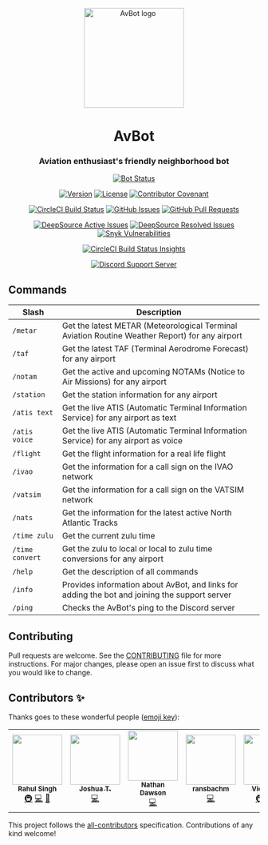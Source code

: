 <p align="center">
  <img src="https://bot.av8.dev/img/logo.svg" alt="AvBot logo" width="200" height="200" />
</p>

<h1 align="center">AvBot</h1>
<h3 align="center"3>Aviation enthusiast's friendly neighborhood bot</h3>

<p align="center">
  <a href="https://status.av8.dev"><img alt="Bot Status" title="Bot Status" src="https://betteruptime.com/status-badges/v1/monitor/ekgl.svg"></a>
</p>

<p align="center">
  <a href="#"><img alt="Version" title="Version" src="https://img.shields.io/github/package-json/v/drph4nt0m/avbot-v3/main?style=for-the-badge"></a>
  <a href="https://github.com/drph4nt0m/avbot-v3/blob/main/LICENSE"><img alt="License" title="License" src="https://img.shields.io/badge/license-GPL--3.0--only-orange?style=for-the-badge"></a>
  <a href="./CODE_OF_CONDUCT.md"><img alt="Contributor Covenant" title="Contributor Covenant" src="https://img.shields.io/badge/Contributor%20Covenant-v2.0%20adopted-ff69b4?style=for-the-badge"></a>
</p>

<p align="center">
  <a href="https://circleci.com/gh/drph4nt0m/avbot/tree/main"><img alt="CircleCI Build Status" title="CircleCI Build Status" src="https://img.shields.io/circleci/build/github/drph4nt0m/avbot/main?style=for-the-badge" alt="Issues"></a>
  <a href="https://github.com/drph4nt0m/avbot/issues"><img alt="GitHub Issues" title="GitHub Issues" src="https://img.shields.io/github/issues/drph4nt0m/avbot?style=for-the-badge"></a>
  <a href="https://github.com/drph4nt0m/avbot/pulls"><img alt="GitHub Pull Requests" title="GitHub Pull Requests" src="https://img.shields.io/github/issues-pr/drph4nt0m/avbot?style=for-the-badge"></a>
</p>

<p align="center">
  <a href="https://deepsource.io/gh/drph4nt0m/avbot/?ref=repository-badge"><img alt="DeepSource Active Issues" title="DeepSource Active Issues" src="https://deepsource.io/gh/drph4nt0m/avbot.svg/?label=active+issues&show_trend=true&token=s4CU8uBqMfWhlMsbMVrxksre"/></a>
  <a href="https://deepsource.io/gh/drph4nt0m/avbot/?ref=repository-badge"><img alt="DeepSource Resolved Issues" title="DeepSource Resolved Issues" src="https://deepsource.io/gh/drph4nt0m/avbot.svg/?label=resolved+issues&show_trend=true&token=s4CU8uBqMfWhlMsbMVrxksre"/></a>
  <a href="https://snyk.io/test/github/drph4nt0m/avbot"><img alt="Snyk Vulnerabilities" title="Snyk Vulnerabilities" src="https://img.shields.io/snyk/vulnerabilities/github/drph4nt0m/avbot?style=flat-square"></a>
</p>

<p align="center">
  <a href="https://app.circleci.com/insights/github/drph4nt0m/avbot/workflows/deploy/overview?branch=main&reporting-window=last-30-days&insights-snapshot=true"><img alt="CircleCI Build Status Insights" title="CircleCI Build Status Insights" src="https://dl.circleci.com/insights-snapshot/gh/drph4nt0m/avbot/main/deploy/badge.svg?window=30d"></a>
 </p>

<p align="center">
  <a href="https://discord.gg/fjNqtz6"><img alt="Discord Support Server" title="Discord Support Server" src="https://discord.com/api/guilds/524087427875209227/embed.png?style=banner3"></a>
 </p>

## Commands

| Slash           | Description                                                                                    |
| --------------- | ---------------------------------------------------------------------------------------------- |
| `/metar`        | Get the latest METAR (Meteorological Terminal Aviation Routine Weather Report) for any airport |
| `/taf`          | Get the latest TAF (Terminal Aerodrome Forecast) for any airport                               |
| `/notam`        | Get the active and upcoming NOTAMs (Notice to Air Missions) for any airport                    |
| `/station`      | Get the station information for any airport                                                    |
| `/atis text`    | Get the live ATIS (Automatic Terminal Information Service) for any airport as text             |
| `/atis voice`   | Get the live ATIS (Automatic Terminal Information Service) for any airport as voice            |
| `/flight`       | Get the flight information for a real life flight                                              |
| `/ivao`         | Get the information for a call sign on the IVAO network                                        |
| `/vatsim`       | Get the information for a call sign on the VATSIM network                                      |
| `/nats`         | Get the information for the latest active North Atlantic Tracks                                |
| `/time zulu`    | Get the current zulu time                                                                      |
| `/time convert` | Get the zulu to local or local to zulu time conversions for any airport                        |
| `/help`         | Get the description of all commands                                                            |
| `/info`         | Provides information about AvBot, and links for adding the bot and joining the support server  |
| `/ping`         | Checks the AvBot's ping to the Discord server                                                  |

## Contributing

Pull requests are welcome. See the [CONTRIBUTING](./CONTRIBUTING.md) file for more instructions. For major changes, please open an issue first to discuss what you would like to change.

## Contributors ✨

Thanks goes to these wonderful people ([emoji key](https://allcontributors.org/docs/en/emoji-key)):

<!-- ALL-CONTRIBUTORS-LIST:START - Do not remove or modify this section -->
<!-- prettier-ignore-start -->
<!-- markdownlint-disable -->
<table>
  <tr>
    <td align="center"><a href="http://dr.ph4nt0m.me"><img src="https://avatars0.githubusercontent.com/u/22918499?v=4?s=100" width="100px;" alt=""/><br /><sub><b>Rahul Singh</b></sub></a><br /><a href="#infra-drph4nt0m" title="Infrastructure (Hosting, Build-Tools, etc)">🚇</a> <a href="https://github.com/drph4nt0m/avbot/commits?author=drph4nt0m" title="Code">💻</a> <a href="https://github.com/drph4nt0m/avbot/commits?author=drph4nt0m" title="Documentation">📖</a></td>
    <td align="center"><a href="https://xkcd.com/1597/"><img src="https://avatars2.githubusercontent.com/u/44368997?v=4?s=100" width="100px;" alt=""/><br /><sub><b>Joshua T.</b></sub></a><br /><a href="https://github.com/drph4nt0m/avbot/commits?author=radiantly" title="Code">💻</a></td>
    <td align="center"><a href="https://github.com/Fedelaus"><img src="https://avatars2.githubusercontent.com/u/43784056?v=4?s=100" width="100px;" alt=""/><br /><sub><b>Nathan Dawson</b></sub></a><br /><a href="https://github.com/drph4nt0m/avbot/commits?author=Fedelaus" title="Code">💻</a></td>
    <td align="center"><a href="https://github.com/ransbachm"><img src="https://avatars0.githubusercontent.com/u/25692733?v=4?s=100" width="100px;" alt=""/><br /><sub><b>ransbachm</b></sub></a><br /><a href="https://github.com/drph4nt0m/avbot/commits?author=ransbachm" title="Code">💻</a></td>
    <td align="center"><a href="https://victorique.moe"><img src="https://avatars.githubusercontent.com/u/27996712?v=4?s=100" width="100px;" alt=""/><br /><sub><b>Victorique</b></sub></a><br /><a href="#infra-VictoriqueMoe" title="Infrastructure (Hosting, Build-Tools, etc)">🚇</a> <a href="https://github.com/drph4nt0m/avbot/commits?author=VictoriqueMoe" title="Code">💻</a> <a href="#maintenance-VictoriqueMoe" title="Maintenance">🚧</a></td>
  </tr>
</table>

<!-- markdownlint-restore -->
<!-- prettier-ignore-end -->

<!-- ALL-CONTRIBUTORS-LIST:END -->

This project follows the [all-contributors](https://github.com/all-contributors/all-contributors) specification. Contributions of any kind welcome!
